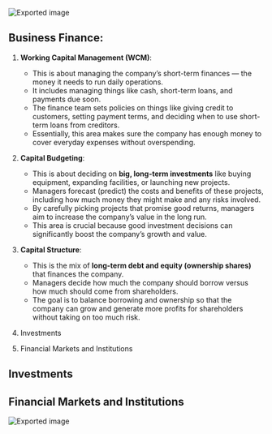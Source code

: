 ![Exported image](Exported%20image%2020250519111046-0.png)     

## Business Finance:

1. **Working Capital Management (WCM)**:
    
    - This is about managing the company’s short-term finances — the money it needs to run daily operations.
    - It includes managing things like cash, short-term loans, and payments due soon.
    - The finance team sets policies on things like giving credit to customers, setting payment terms, and deciding when to use short-term loans from creditors.
    - Essentially, this area makes sure the company has enough money to cover everyday expenses without overspending.
2. **Capital Budgeting**:
    
    - This is about deciding on **big, long-term investments** like buying equipment, expanding facilities, or launching new projects.
    - Managers forecast (predict) the costs and benefits of these projects, including how much money they might make and any risks involved.
    - By carefully picking projects that promise good returns, managers aim to increase the company’s value in the long run.
    - This area is crucial because good investment decisions can significantly boost the company’s growth and value.
3. **Capital Structure**:
    
    - This is the mix of **long-term debt and equity (ownership shares)** that finances the company.
    - Managers decide how much the company should borrow versus how much should come from shareholders.
    - The goal is to balance borrowing and ownership so that the company can grow and generate more profits for shareholders without taking on too much risk.
4.  Investments
    
5.  Financial Markets and Institutions 
## Investments

## Financial Markets and Institutions

![Exported image](Exported%20image%2020250519111047-1.png)